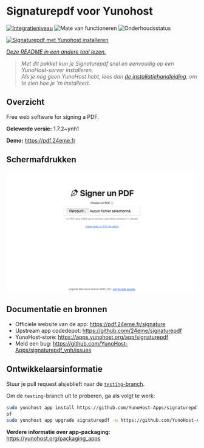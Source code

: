 <!--
NB: Deze README is automatisch gegenereerd door <https://github.com/YunoHost/apps/tree/master/tools/readme_generator>
Hij mag NIET handmatig aangepast worden.
-->

# Signaturepdf voor Yunohost

[![Integratieniveau](https://apps.yunohost.org/badge/integration/signaturepdf)](https://ci-apps.yunohost.org/ci/apps/signaturepdf/)
![Mate van functioneren](https://apps.yunohost.org/badge/state/signaturepdf)
![Onderhoudsstatus](https://apps.yunohost.org/badge/maintained/signaturepdf)

[![Signaturepdf met Yunohost installeren](https://install-app.yunohost.org/install-with-yunohost.svg)](https://install-app.yunohost.org/?app=signaturepdf)

*[Deze README in een andere taal lezen.](./ALL_README.md)*

> *Met dit pakket kun je Signaturepdf snel en eenvoudig op een YunoHost-server installeren.*  
> *Als je nog geen YunoHost hebt, lees dan [de installatiehandleiding](https://yunohost.org/install), om te zien hoe je 'm installeert.*

## Overzicht

Free web software for signing a PDF.

**Geleverde versie:** 1.7.2~ynh1

**Demo:** <https://pdf.24eme.fr>

## Schermafdrukken

![Schermafdrukken van Signaturepdf](./doc/screenshots/screenshot.png)

## Documentatie en bronnen

- Officiele website van de app: <https://pdf.24eme.fr/signature>
- Upstream app codedepot: <https://github.com/24eme/signaturepdf>
- YunoHost-store: <https://apps.yunohost.org/app/signaturepdf>
- Meld een bug: <https://github.com/YunoHost-Apps/signaturepdf_ynh/issues>

## Ontwikkelaarsinformatie

Stuur je pull request alsjeblieft naar de [`testing`-branch](https://github.com/YunoHost-Apps/signaturepdf_ynh/tree/testing).

Om de `testing`-branch uit te proberen, ga als volgt te werk:

```bash
sudo yunohost app install https://github.com/YunoHost-Apps/signaturepdf_ynh/tree/testing --debug
of
sudo yunohost app upgrade signaturepdf -u https://github.com/YunoHost-Apps/signaturepdf_ynh/tree/testing --debug
```

**Verdere informatie over app-packaging:** <https://yunohost.org/packaging_apps>
